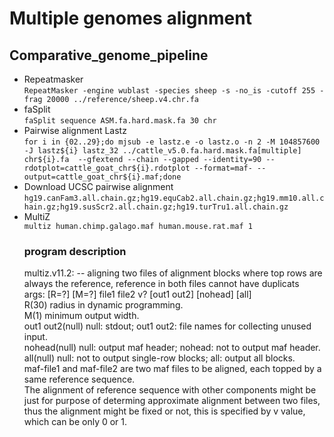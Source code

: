 Multiple genomes alignment
===========================
## Comparative_genome_pipeline

* Repeatmasker<br>
```RepeatMasker -engine wublast -species sheep -s -no_is -cutoff 255 -frag 20000 ../reference/sheep.v4.chr.fa```<br>
* faSplit<br>
```faSplit sequence ASM.fa.hard.mask.fa 30 chr```<br>
* Pairwise alignment Lastz<br>
```for i in {02..29};do mjsub -e lastz.e -o lastz.o -n 2 -M 104857600 -J lastz${i} lastz_32 ../cattle_v5.0.fa.hard.mask.fa[multiple] chr${i}.fa  --gfextend --chain --gapped --identity=90 --rdotplot=cattle_goat_chr${i}.rdotplot --format=maf- --output=cattle_goat_chr${i}.maf;done```<br>
* Download UCSC pairwise alignment<br>
```hg19.canFam3.all.chain.gz;hg19.equCab2.all.chain.gz;hg19.mm10.all.chain.gz;hg19.susScr2.all.chain.gz;hg19.turTru1.all.chain.gz```<br>
* MultiZ <br>
```multiz human.chimp.galago.maf human.mouse.rat.maf 1```<br>
  ### program description
  multiz.v11.2:  -- aligning two files of alignment blocks where top rows are always the reference, reference in both files cannot have duplicats<br>
    args: [R=?] [M=?] file1 file2 v? [out1 out2] [nohead] [all]<br>
	  R(30) radius in dynamic programming.<br>
	  M(1) minimum output width.<br>
	  out1 out2(null) null: stdout; out1 out2: file names for collecting unused input.<br>
	  nohead(null) null: output maf header; nohead: not to output maf header.<br>
	  all(null) null: not to output single-row blocks; all: output all blocks.<br>
maf-file1 and maf-file2 are two maf files to be aligned, each topped by a same reference sequence.<br>
The alignment of reference sequence with other components might be just for purpose of determing approximate alignment between two files, thus the alignment might be fixed or not, this is specified by v value, which can be only 0 or 1.<br>

